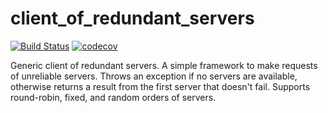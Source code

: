# client_of_redundant_servers

[![Build Status](https://travis-ci.org/rbricheno/client_of_redundant_servers.svg?branch=master)](https://travis-ci.org/rbricheno/client_of_redundant_servers)
[![codecov](https://codecov.io/gh/rbricheno/client_of_redundant_servers/branch/master/graph/badge.svg)](https://codecov.io/gh/rbricheno/client_of_redundant_servers)

Generic client of redundant servers. A simple framework to make requests of unreliable servers. Throws an exception if no servers are available, otherwise returns a result from the first server that doesn't fail. Supports round-robin, fixed, and random orders of servers.
